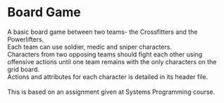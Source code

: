 # Board Game

A basic board game between two teams- the Crossfitters and the Powerlifters. <br />
Each team can use soldier, medic and sniper characters. <br />
Characters from two opposing teams should fight each other using offensive actions until one team remains with the only characters on the grid board. <br />
Actions and attributes for each character is detailed in its header file. <br />
 <br />
This is based on an assignment given at Systems Programming course. <br />
